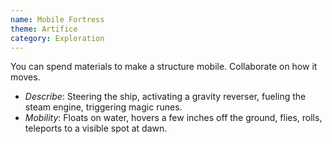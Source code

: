```yaml
---
name: Mobile Fortress
theme: Artifice
category: Exploration
---
```


You can spend materials to make a structure mobile. Collaborate on how it moves.

* *Describe*: Steering the ship, activating a gravity reverser, fueling the steam engine, triggering magic runes.
* *Mobility*: Floats on water, hovers a few inches off the ground, flies, rolls, teleports to a visible spot at dawn.